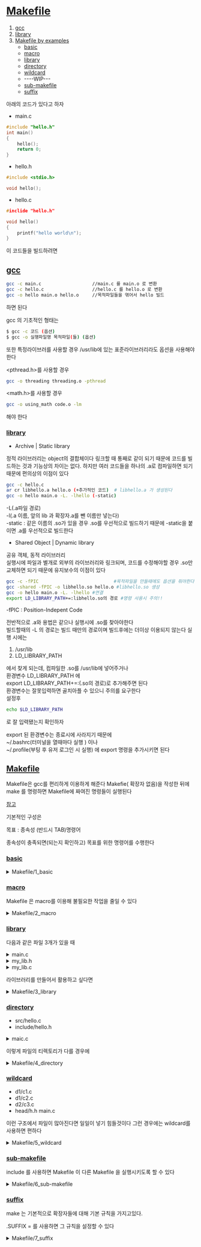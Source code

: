 
# [Makefile](../README.md)<a name ="TOP"></a>
1. [gcc](#Makefile-gcc)
2. [library](#Makefile-library)
3. [Makefile by examples](#Makefile-Makefile)
	+ [basic](#basic)
	+ [macro](#macro)
	+ [library](#library)
	+ [directory](#directory)
	+ [wildcard](#wildcard)
	+ ----WIP---
	+ [sub-makefile](#sub-makefile)
	+ [suffix](#suffix)
	


아래의 코드가 있다고 하자

+ main.c
```C++
#include "hello.h"
int main()
{
	hello();
	return 0;
}
```

+ hello.h
```C++
#include <stdio.h>

void hello();

```

+ hello.c
```C++
#inclide "hello.h"

void hello()
{
	printf("hello world\n");
}

```

이 코드들을 빌드하려면
## [gcc](#TOP)<a name="Makefile-gcc"></a>

```bash
gcc -c main.c					//main.c 를 main.o 로 변환
gcc -c hello.c					//hello.c 를 hello.o 로 변환
gcc -o hello main.o hello.o 	//목적파일들을 엮어서 hello 빌드
```
하면 된다

gcc 의 기초적인 형태는
```bash
$ gcc -c 코드 (옵션)
$ gcc -o 실행파일명 목적파일(들) (옵션)	
```

또한 특정라이브러를 사용할 경우 
/usr/lib에 있는 표준라이브러리라도 
옵션을 사용해야한다

<pthread.h>를 사용할 경우
```bash
gcc -o threading threading.o -pthread
```
<math.h>를 사용할 경우  
```bash
gcc -o using_math code.o -lm
```

해야 한다


### [library](#TOP) <a name="Makefile-library"></a>

+ Archive | Static library

정적 라이브러리는 object의 결합체이다
링크할 때 통째로 같이 되기 때문에 코드를 빌드하는 것과
기능상의 차이는 없다. 하지만 여러 코드들을 하나의 .a로 컴파일하면
되기 때문에 편의상의 이점이 있다

```bash
gcc -c hello.c
ar cr libhello.a hello.o (+추가적인 코드)  # libhello.a 가 생성된다
gcc -o hello main.o -L. -lhello (-static)
```  
-L(.a파일 경로)  
-l(.a 이름, 앞의 lib 과 확장자.a를 뺀 이름만 넣는다)  
-static : 같은 이름의 .so가 있을 경우 .so를 우선적으로 빌드하기 때문에
-static을 붙이면 .a를 우선적으로 빌드한다

+ Shared Object | Dynamic library

공유 객체, 동적 라이브러리  
실행시에 파일과 별개로 외부의 라이브러리와 링크되며, 코드를 수정해야할 경우 .so만 교체하면 되기 때문에 유지보수의 이점이 있다

```bash
gcc -c -fPIC 							#목적파일을 만들때에도 옵션을 줘야한다
gcc -shared -fPIC -o libhello.so hello.o #libhello.so 생성
gcc -o hello main.o -L. -lhello	#연결
export LD_LIBRARY_PATH+=:libhello.so의 경로 #명령 사용시 주의!!
```
-fPIC : Position-Indepent Code  

전반적으로 .a와 용법은 같으나 실행시에 .so를 찾아야한다  
빌드할때의 -L 의 경로는 빌드 때만의 경로이며 빌드후에는 더이상 이용되지 않는다
실행 시에는  

1. /usr/lib
2. LD_LIBRARY_PATH

에서 찾게 되는데, 컴파일한 .so를 /usr/lib에 넣어주거나    
환경변수 LD_LIBRARY_PATH 에  
export LD_LIBRARY_PATH+=:(.so의 경로)로 추가해주면 된다  
환경변수는 잘못입력하면 골치아플 수 있으니 주의를 요구한다    
설정후
```bash
echo $LD_LIBRARY_PATH
```
로  잘 입력됐는지 확인하자

export 된 환경변수는 종료시에 사라지기 때문에   
~/.bashrc(터미널을 열때마다 실행 ) 이나  
~/.profile(부팅 후 유저 로그인 시 실행) 에 export 명령을 추가시키면 된다  

## [Makefile](#TOP)<a name ="Makefile-Makefile"></a>

Makefile은 gcc를 편리하게 이용하게 해준다
Makefie( 확장자 없음)을 작성한 뒤에 make 를 명령하면 Makefile에
짜여진 명령들이 실행된다

[참고](https://wiki.kldp.org/KoreanDoc/html/GNU-Make/GNU-Make.html#toc2)

기본적인 구성은

목표 : 종속성
(반드시 TAB)명령어

종속성이 충족되면(되는지 확인하고) 목표를 위한 명령어를 수행한다

### [basic](#TOP)<a name ="basic"></a>

<details><summary>Makefile/1_basic</summary>

```Makefile
#기본 타겟(가장 위에 있기 때문에) hello :  조건은 hello 와 main이 충족되어야한다
#조건이 맞다면 gcc -o <실행파일> <목적파일1> <목적파일2> 을 한다
exec : hello main
	gcc -o hello main.o  hello.o 

#main.o 를 만든다. main.c 가 있어야한다
main : main.c
	gcc -c main.c

#hello.o 를 만든다. hello.h 와 hello.c가 있어야한다
hello : hello.h hello.c
	gcc -c hello.c

#clean 타겟, make clean시 호출된다. 사용된 목적파일을 지운다
clean :
rm *.o	
```

</details>

### [macro](#TOP)<a name ="macro"></a>

Makefile 은 macro를 이용해 불필요한 작업을 줄일 수 있다  

<details><summary>Makefile/2_macro</summary>

```Makefile
#미리 지정된 매크로 'CC' : .c 파일의 컴파일러 
CC=gcc
#OBJ 매크로 지정
OBJS = main.o hello.o


#매크로 호출은 $(매크로명)
#
#$@ 현재 타겟
#$^ 현재 타겟의 종속항목
hello : $(OBJS)
	$(CC) -o $@ $^	
#각 OBJS 에 대해 .o 파일을 만드는  명령은 없지만
#make 에 그정도의 기능은 내장되어있다


clean : 
	rm *.o

```

</details>

### [library](#TOP)<a name ="library"></a>

다음과 같은 파일 3개가 있을 때  

<details><summary>main.c</summary>
	
```C++
#include "my_lib.h"
#include <math.h>
#include <stdio.h>

int main()
{
	printf("1 + 2 = %d\n",add(1,2));
	printf("2.2^10 = %lf\n",pow(2.2,10));
	return 0;
}
```
</details>

<details><summary>my_lib.h</summary>
	
```C++
int add(int,int);
```
</details>

<details><summary>my_lib.c</summary>
	
```C++
int add(int x,int y)
{
return x+y;
}
```
</details>

라이브러리를 만들어서 활용하고 싶다면

<details><summary>Makefile/3_library</summary>

```Makefile
#hello.o는 라이브러리로 사용
CC=gcc
OBJS = main
#라이브러리로 만들 파일
#.c 와 .h 둘 다 사용할 것이기에 my_lib을 매크로로 해서
# $(LIBS).c  $(LIBS).h 로 사용
LIBS = my_lib

# <math.h> 를 사용하기 위한 옵션
FLAG = -lm

TARGET=hello

#라이브러리 사용 방식을 받을 매크로
#make 시 
#make LIB_OPTION=<옵션> 으로 해야한다
LIB_OPTION=


# 빌드는는
# make static : 정적
# make shared : 동적
# 으로 먼저 라이브러리를 생성하고 해야한다

default:
#옵션으로 SHARED 를 받았을 때
ifeq ($(LIB_OPTION), SHARED)
	@echo "SHARED"	
	$(CC) -c $(OBJS).c
	$(CC) -o $(TARGET) $(OBJS).o -L. -l$(LIBS)
	@echo "You need to export PATH to library"
	@echo "ex) export /PATH/TO/LIBRARY.so"
	@echo "or send libeary to /usr/lib"
else
#옵션으로 STATIC 을 받았을 때
ifeq ($(LIB_OPTION), STATIC)
	@echo "STATIC"	
	$(CC) -c $(OBJS).c
	$(CC) -o $(TARGET) $(OBJS).o -L. -l$(LIBS)  
#옵션이 없거나 잘못 되었을 때
else
	@echo "USAGE"
	@echo "make LIB_OPTION=<OPTION>"
	@echo "<OPTION> : SHARED | STATIC"
endif
endif

#정적 라이브러리 생성
static : $(LIBS).c $(LIBS).h
	$(CC) -c $(LIBS).c
	ar cr lib$(LIBS).a $(LIBS).o

#동적 라이브러리 생성
shared : $(LIBS).c $(LIBS).h
	$(CC) -c -fPIC $(LIBS).c
	$(CC) -shared -fPIC -o lib$(LIBS).so $(LIBS).o 
	

clean : 
rm *.o

```

</details>

### [directory](#TOP)<a name ="directory"></a>

+ src/hello.c
+ include/hello.h
<details><summary>maic.c</summary>

```C++
#include "include/hello.h"

int main()
{
	hello();
	return 0;
}	
	
```	
</details>

이렇게 파일의 티렉토리가 다를 경우에

<details><summary>Makefile/4_directory</summary>

```Makefile
CC=gcc
SRC =hello

#헤더 폴더를 받는 매크로
# -I<경로>  를 하면 해당 경로에서 헤더를 찾는다
DIR=-Iinclude

hello : $(SRC).o main.o
	$(CC) -o $@ $^	

#src/ 폴더에있는 파일들을 컴파일한다
$(SRC).o :  
	$(CC)  $(DIR) -c src/$(SRC).c

clean : 
rm *.o

```
</details>

### [wildcard](#TOP)<a name ="wildcard"></a>

+ d1/c1.c
+ d1/c2.c
+ d2/c3.c
+ head/h.h
main.c

이런 구조에서 파일이 많아진다면 일일이 넣기 힘들것이다 
그런 경우에는 wildcard를 사용하면 편하다  

<details><summary>Makefile/5_wildcard</summary>
	
```Makefile
#wildcard 는 위치에서 조건에 맞는 모든 파일을 받는다
SRC = $(wildcard */*.c)
#이 매크로는 SRC에 현재 위치에서 하위 디렉토리의 모든 .c파일을 받는다(경로포함)
OBJ = $(SRC:.c=.o)
INC = -Ihead

#.PHONY 타겟은 실제론 수행하지 않는다
# 만일 all 이나 clean라는 파일이 생긴다면 해당 이름의 타겟이 수행되지 않음에도 수행되었다고 판단할 수 있기 때문에, 명령이란 것을 명시한다
.PHONY: all clean

all:$(OBJ) main.o 
#	@echo "$(SRC)"
#	@echo "$(OBJ)"
#	$(notdir ) 은 이름에서 주소 부분을 제거한다
#	$(notdir d1/c1.c) -> c1.c
#	반대로 dir은 이름에서 주소부분만 가져온다
#   $(dir d1/c1.c) -> d1/
	gcc -o hello $(notdir $^)
	rm *.o

$(OBJ):
#	@echo "target :  $@ "
#	$(대상:A=B) 는 대상에 있는 문자열 A를 B로 바꾼다
#	$(c1.o:.o=.c) -> c1.c
	gcc -c $(INC) $(@:.o=.c)

main.o: main.c
	gcc -c $(INC) main.c

clean : 
rm *.o
```

</details>


### [sub-makefile](#TOP)<a name ="sub-makefile"></a>


include 를 사용하면 
Makefile 이 다른 Makefile 을 실행시키도록 할 수 있다  


<details><summary>Makefile/6_sub-makefile</summary>
	
```Makefile

```

</details>


### [suffix](#TOP)<a name ="suffix"></a>

make 는 기본적으로 확장자들에 대해 기본 규칙을 가지고있다.

.SUFFIX = 를 사용하면 그 규칙을 설정할 수 있다  

<details><summary>Makefile/7_suffix</summary>
	
```Makefile

```

</details>

